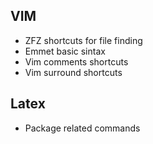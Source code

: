 ## VIM

* ZFZ shortcuts for file finding
* Emmet basic sintax
* Vim comments shortcuts
* Vim surround shortcuts

## Latex

* Package related commands
